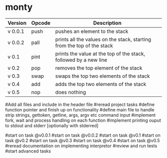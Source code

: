 # monty

| Version | Opcode | Description |
| -- | -- | -- |
|v 0.0.1 | push | pushes an element to the stack |
|v 0.0.2 | pall | prints all the values on the stack, starting from the top of the stack |
|v 0.1 | pint | prints the value at the top of the stack, followed by a new line |
|v 0.2 | pop | removes the top element of the stack |
|v 0.3 | swap |  swaps the top two elements of the stack |
|v 0.4 | add | adds the top two elements of the stack |
|v 0.5 | nop  | does nothing |

#Add all files and include in the header file
#reread project tasks
#define function pointer and finish up on functionality
#define main file to handle strip strings, gettoken, getline, args, argv etc command input
#implement fork, wait and process handling on each function
#implement printing ouput to stdout and stderr [optionally with stderred]

#start on task @v0.0.1
#start on task @v0.0.2
#start on task @v0.1
#start on task @v0.2
#start on task @v0.3
#start on task @v0.4
#start on task @v0.5
#reread documentation on implementing interpretor
#review and run tests
#start advanced tasks